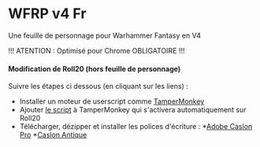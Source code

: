 # WFRP v4 Fr

 Une feuille de personnage pour Warhammer Fantasy en V4
 
 
 !!! ATENTION : Optimisé pour Chrome OBLIGATOIRE !!!
 
 #### Modification de Roll20 (hors feuille de personnage)

Suivre les étapes ci dessous (en cliquant sur les liens) :

* Installer un moteur de userscript comme [TamperMonkey](https://chrome.google.com/webstore/detail/tampermonkey/dhdgffkkebhmkfjojejmpbldmpobfkfo)
* Ajouter  [le script](https://raw.githubusercontent.com/TheDjull/WFRP-v4-Fr/master/TamperMonkey/WFRP4_fr.user.js) à TamperMonkey qui s'activera automatiquement sur Roll20
* Télécharger, dézipper et installer les polices d'écriture :
*[Adobe Caslon Pro](https://github.com/TheDjull/WFRP-v4-Fr/blob/master/Roll20/Fonts/Adobe%20Caslon%20Pro.zip)
*[Caslon Antique](https://github.com/TheDjull/WFRP-v4-Fr/blob/master/Roll20/Fonts/Caslon%20Antique.zip)




